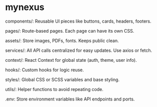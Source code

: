 # mynexus
components/: Reusable UI pieces like buttons, cards, headers, footers.

pages/: Route-based pages. Each page can have its own CSS.

assets/: Store images, PDFs, fonts. Keeps public clean.

services/: All API calls centralized for easy updates. Use axios or fetch.

context/: React Context for global state (auth, theme, user info).

hooks/: Custom hooks for logic reuse.

styles/: Global CSS or SCSS variables and base styling.

utils/: Helper functions to avoid repeating code.

.env: Store environment variables like API endpoints and ports.
